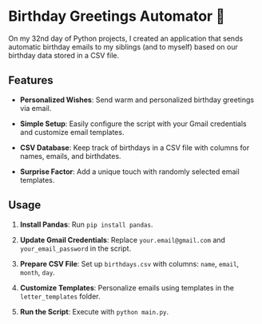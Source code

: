 # Birthday Greetings Automator 🎉

On my 32nd day of Python projects, I created an application that sends automatic birthday emails to my siblings (and to myself) based on our birthday data stored in a CSV file.

## Features

- **Personalized Wishes**: Send warm and personalized birthday greetings via email.
  
- **Simple Setup**: Easily configure the script with your Gmail credentials and customize email templates.

- **CSV Database**: Keep track of birthdays in a CSV file with columns for names, emails, and birthdates.

- **Surprise Factor**: Add a unique touch with randomly selected email templates.

## Usage

1. **Install Pandas**: Run `pip install pandas`.

2. **Update Gmail Credentials**: Replace `your.email@gmail.com` and `your_email_password` in the script.

3. **Prepare CSV File**: Set up `birthdays.csv` with columns: `name`, `email`, `month`, `day`.

4. **Customize Templates**: Personalize emails using templates in the `letter_templates` folder.

5. **Run the Script**: Execute with `python main.py`.
